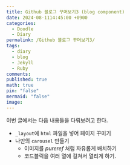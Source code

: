 ```yaml
---
title: Github 블로그 꾸며보기3 (blog component)
date: 2024-08-1114:45:00 +0900
categories:
  - Doodle
  - Diary
permalink: /Github 블로그 꾸며보기3/
tags:
  - diary
  - blog
  - Jekyll
  - Ruby
comments: 
published: true
math: true
pin: "false"
mermaid: "false"
image:
---
```

이번 글에서는 다음 내용들을 다뤄보려고 한다.
- `_layout`에 `html` 파일을 넣어 페이지 꾸미기
- 나만의 `carousel` 만들기
	- 이미지를 *pureref* 처럼 자유롭게 배치하기
	- 코드블럭을 여러 열에 걸쳐서 열리게 하기.